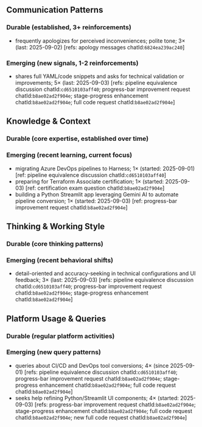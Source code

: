 ## Communication Patterns
### Durable (established, 3+ reinforcements)
- frequently apologizes for perceived inconveniences; polite tone; 3× (last: 2025-09-02) [refs: apology messages chatId:`6824ea239ac240`]

### Emerging (new signals, 1-2 reinforcements)
- shares full YAML/code snippets and asks for technical validation or improvements; 5× (last: 2025-09-03) [refs: pipeline equivalence discussion chatId:`cd6510103aff40`; progress-bar improvement request chatId:`b8ae02ad2f904e`; stage-progress enhancement chatId:`b8ae02ad2f904e`; full code request chatId:`b8ae02ad2f904e`]

## Knowledge & Context
### Durable (core expertise, established over time)

### Emerging (recent learning, current focus)
- migrating Azure DevOps pipelines to Harness; 1× (started: 2025-09-01) [ref: pipeline equivalence discussion chatId:`cd6510103aff40`]
- preparing for Terraform Associate certification; 1× (started: 2025-09-03) [ref: certification exam question chatId:`b8ae02ad2f904e`]
- building a Python Streamlit app leveraging Gemini AI to automate pipeline conversion; 1× (started: 2025-09-03) [ref: progress-bar improvement request chatId:`b8ae02ad2f904e`]

## Thinking & Working Style
### Durable (core thinking patterns)

### Emerging (recent behavioral shifts)
- detail-oriented and accuracy-seeking in technical configurations and UI feedback; 3× (last: 2025-09-03) [refs: pipeline equivalence discussion chatId:`cd6510103aff40`; progress-bar improvement request chatId:`b8ae02ad2f904e`; stage-progress enhancement chatId:`b8ae02ad2f904e`]

## Platform Usage & Queries
### Durable (regular platform activities)

### Emerging (new query patterns)
- queries about CI/CD and DevOps tool conversions; 4× (since 2025-09-01) [refs: pipeline equivalence discussion chatId:`cd6510103aff40`; progress-bar improvement request chatId:`b8ae02ad2f904e`; stage-progress enhancement chatId:`b8ae02ad2f904e`; full code request chatId:`b8ae02ad2f904e`]
- seeks help refining Python/Streamlit UI components; 4× (started: 2025-09-03) [refs: progress-bar improvement request chatId:`b8ae02ad2f904e`; stage-progress enhancement chatId:`b8ae02ad2f904e`; full code request chatId:`b8ae02ad2f904e`; new full code request chatId:`b8ae02ad2f904e`]